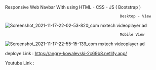 Responsive Web Navbar With using HTML - CSS - JS ( Bootstrap )

                                                        Desktop - View  

![Screenshot_2021-11-17-22-02-53-820_com mxtech videoplayer ad](https://user-images.githubusercontent.com/82278181/142251495-d5eb69da-450f-42c5-ad6e-40cbc3d98e7d.jpg)

 
                                                        Mobile View  


![Screenshot_2021-11-17-22-55-15-139_com mxtech videoplayer ad](https://user-images.githubusercontent.com/82278181/142251158-89194b52-860c-4481-acb5-967c2ff12fe0.jpg)



deploye Link : https://angry-kowalevski-2c69b8.netlify.app/

Youtube Link : 

